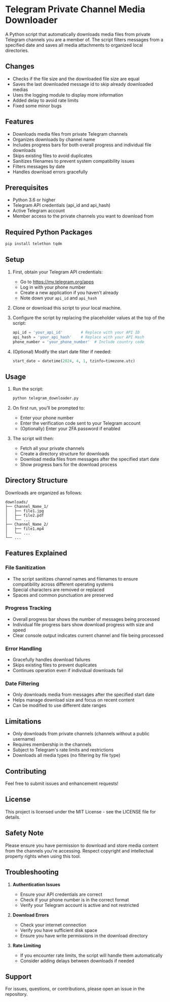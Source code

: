 # Telegram Private Channel Media Downloader

A Python script that automatically downloads media files from private Telegram channels you are a member of. The script filters messages from a specified date and saves all media attachments to organized local directories.

## Changes

- Checks if the file size and the downloaded file size are equal
- Saves the last downloaded message id to skip already downloaded medias
- Uses the logging  module to display more information
- Added delay to avoid rate limits
- Fixed some minor bugs

## Features

- Downloads media files from private Telegram channels
- Organizes downloads by channel name
- Includes progress bars for both overall progress and individual file downloads
- Skips existing files to avoid duplicates
- Sanitizes filenames to prevent system compatibility issues
- Filters messages by date
- Handles download errors gracefully

## Prerequisites

- Python 3.6 or higher
- Telegram API credentials (api_id and api_hash)
- Active Telegram account
- Member access to the private channels you want to download from

## Required Python Packages

```bash
pip install telethon tqdm
```

## Setup

1. First, obtain your Telegram API credentials:
   - Go to https://my.telegram.org/apps
   - Log in with your phone number
   - Create a new application if you haven't already
   - Note down your `api_id` and `api_hash`

2. Clone or download this script to your local machine.

3. Configure the script by replacing the placeholder values at the top of the script:
   ```python
   api_id = 'your_api_id'        # Replace with your API ID
   api_hash = 'your_api_hash'    # Replace with your API Hash
   phone_number = 'your_phone_number'  # Include country code
   ```

4. (Optional) Modify the start date filter if needed:
   ```python
   start_date = datetime(2024, 4, 1, tzinfo=timezone.utc)
   ```

## Usage

1. Run the script:
   ```bash
   python telegram_downloader.py
   ```

2. On first run, you'll be prompted to:
   - Enter your phone number
   - Enter the verification code sent to your Telegram account
   - (Optionally) Enter your 2FA password if enabled

3. The script will then:
   - Fetch all your private channels
   - Create a directory structure for downloads
   - Download media files from messages after the specified start date
   - Show progress bars for the download process

## Directory Structure

Downloads are organized as follows:
```
downloads/
├── Channel_Name_1/
│   ├── file1.jpg
│   ├── file2.pdf
│   └── ...
├── Channel_Name_2/
│   ├── file1.mp4
│   └── ...
└── ...
```

## Features Explained

### File Sanitization
- The script sanitizes channel names and filenames to ensure compatibility across different operating systems
- Special characters are removed or replaced
- Spaces and common punctuation are preserved

### Progress Tracking
- Overall progress bar shows the number of messages being processed
- Individual file progress bars show download progress with size and speed
- Clear console output indicates current channel and file being processed

### Error Handling
- Gracefully handles download failures
- Skips existing files to prevent duplicates
- Continues operation even if individual downloads fail

### Date Filtering
- Only downloads media from messages after the specified start date
- Helps manage download size and focus on recent content
- Can be modified to use different date ranges

## Limitations

- Only downloads from private channels (channels without a public username)
- Requires membership in the channels
- Subject to Telegram's rate limits and restrictions
- Downloads all media types (no filtering by file type)

## Contributing

Feel free to submit issues and enhancement requests!

## License

This project is licensed under the MIT License - see the LICENSE file for details.

## Safety Note

Please ensure you have permission to download and store media content from the channels you're accessing. Respect copyright and intellectual property rights when using this tool.

## Troubleshooting

1. **Authentication Issues**
   - Ensure your API credentials are correct
   - Check if your phone number is in the correct format
   - Verify your Telegram account is active and not restricted

2. **Download Errors**
   - Check your internet connection
   - Verify you have sufficient disk space
   - Ensure you have write permissions in the download directory

3. **Rate Limiting**
   - If you encounter rate limits, the script will handle them automatically
   - Consider adding delays between downloads if needed

## Support

For issues, questions, or contributions, please open an issue in the repository.

